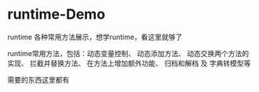 # runtime-Demo
runtime 各种常用方法展示，想学runtime，看这里就够了

runtime常用方法，包括：动态变量控制、
                       动态添加方法、
                       动态交换两个方法的实现、
                       拦截并替换方法、
                       在方法上增加额外功能、
                       归档和解档 及 字典转模型等
                       
需要的东西这里都有



